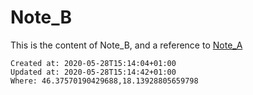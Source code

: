 # Note_B

This is the content of Note\_B, and a reference to [Note_A](Note_A)

    Created at: 2020-05-28T15:14:04+01:00
    Updated at: 2020-05-28T15:14:42+01:00
    Where: 46.37570190429688,18.13928805659798

